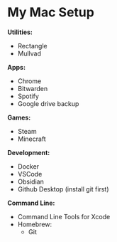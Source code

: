 # My Mac Setup

**Utilities:**
- Rectangle
- Mullvad

**Apps:**
- Chrome
- Bitwarden
- Spotify
- Google drive backup

**Games:**
- Steam
- Minecraft

**Development:**
- Docker
- VSCode
- Obsidian
- Github Desktop (install git first)

**Command Line:**
- Command Line Tools for Xcode
- Homebrew:
  - Git
